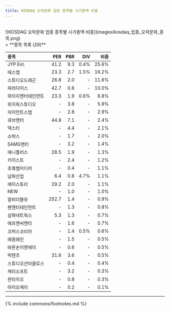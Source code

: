```yaml
---
title: KOSDAQ 오락문화 업종 종목별 시가총액 비중
---
```

<br>
![KOSDAQ 오락문화 업종 종목별 시가총액 비중](images/kosdaq_업종_오락문화_종목.png)
<br>
> **종목 목록 (29)**<a id="list"></a>

| **종목** | **PER** | **PBR** | **DIV** | **비중** |
| :------- | ------: | ------: | ------: | -------: |
| JYP Ent. | 41.2 | 9.3 | 0.4% | 25.6% |
| 에스엠 | 23.3 | 2.7 | 1.5% | 16.2% |
| 스튜디오드래곤 | 26.8 | 2.0 | - | 11.6% |
| 파라다이스 | 42.7 | 0.8 | - | 10.0% |
| 와이지엔터테인먼트 | 23.3 | 1.9 | 0.6% | 6.8% |
| 위지윅스튜디오 | - | 3.8 | - | 5.9% |
| 자이언트스텝 | - | 2.8 | - | 2.9% |
| 큐브엔터 | 44.8 | 7.1 | - | 2.4% |
| 덱스터 | - | 4.4 | - | 2.1% |
| 쇼박스 | - | 1.7 | - | 2.0% |
| SAMG엔터 | - | 3.2 | - | 1.4% |
| 애니플러스 | 28.5 | 1.9 | - | 1.3% |
| 키이스트 | - | 2.4 | - | 1.2% |
| 초록뱀미디어 | - | 0.4 | - | 1.1% |
| 남화산업 | 6.4 | 0.8 | 4.7% | 1.1% |
| 에이스토리 | 29.2 | 2.0 | - | 1.1% |
| NEW | - | 1.0 | - | 1.0% |
| 알비더블유 | 252.7 | 1.4 | - | 0.9% |
| 팬엔터테인먼트 | - | 1.3 | - | 0.8% |
| 삼화네트웍스 | 5.3 | 1.3 | - | 0.7% |
| 에프엔씨엔터 | - | 1.6 | - | 0.7% |
| 코퍼스코리아 | - | 1.4 | 0.5% | 0.6% |
| 래몽래인 | - | 1.5 | - | 0.5% |
| 바른손이앤에이 | - | 0.6 | - | 0.5% |
| 빅텐츠 | 31.6 | 3.6 | - | 0.5% |
| 스튜디오산타클로스 | - | 0.4 | - | 0.4% |
| 캐리소프트 | - | 3.2 | - | 0.3% |
| 판타지오 | - | 0.8 | - | 0.3% |
| 아이오케이 | - | 0.2 | - | 0.1% |

---
{% include commons/footnotes.md %}